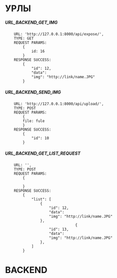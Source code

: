 # УРЛЫ

[//]: # (TODO)
##### URL_BACKEND_GET_IMG
        URL: 'http://127.0.0.1:8000/api/expose/',
        TYPE: GET
        REQUEST PARAMS:
            {
                id: 16
            }
        RESPONSE SUCCESS:
            {
                "id": 12,
                "data": 
                "img": "http://link/name.JPG"
            }
##### URL_BACKEND_SEND_IMG
        URL: 'http://127.0.0.1:8000/api/upload/',
        TYPE: POST
        REQUEST PARAMS:
            {
            file: fule
            }
        RESPONSE SUCCESS:
            {
                "id": 10
            }
##### URL_BACKEND_GET_LIST_REQUEST
        URL: '',
        TYPE: POST
        REQUEST PARAMS:
            {

            }
        RESPONSE SUCCESS:
            {
                "list": [
                    {                
                        "id": 12,
                        "data": 
                        "img": "http://link/name.JPG"
                    },
                                    {                
                        "id": 13,
                        "data": 
                        "img": "http://link/name.JPG"
                    },
                ]
            }

# BACKEND